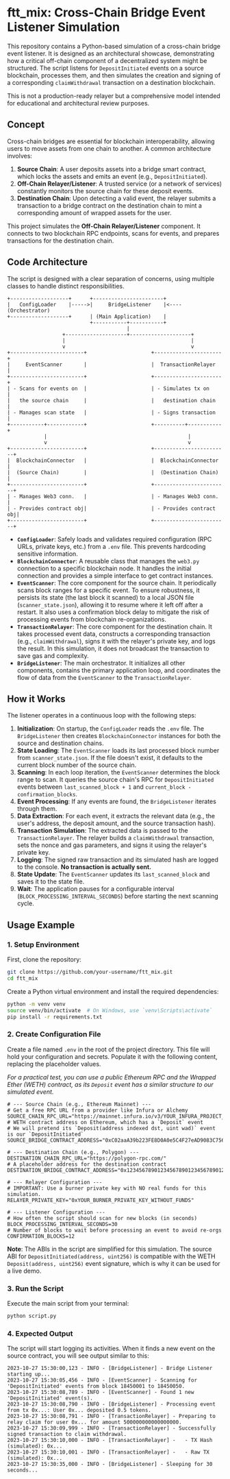 # ftt_mix: Cross-Chain Bridge Event Listener Simulation

This repository contains a Python-based simulation of a cross-chain bridge event listener. It is designed as an architectural showcase, demonstrating how a critical off-chain component of a decentralized system might be structured. The script listens for `DepositInitiated` events on a source blockchain, processes them, and then simulates the creation and signing of a corresponding `claimWithdrawal` transaction on a destination blockchain.

This is not a production-ready relayer but a comprehensive model intended for educational and architectural review purposes.

## Concept

Cross-chain bridges are essential for blockchain interoperability, allowing users to move assets from one chain to another. A common architecture involves:
1.  **Source Chain**: A user deposits assets into a bridge smart contract, which locks the assets and emits an event (e.g., `DepositInitiated`).
2.  **Off-Chain Relayer/Listener**: A trusted service (or a network of services) constantly monitors the source chain for these deposit events.
3.  **Destination Chain**: Upon detecting a valid event, the relayer submits a transaction to a bridge contract on the destination chain to mint a corresponding amount of wrapped assets for the user.

This project simulates the **Off-Chain Relayer/Listener** component. It connects to two blockchain RPC endpoints, scans for events, and prepares transactions for the destination chain.

## Code Architecture

The script is designed with a clear separation of concerns, using multiple classes to handle distinct responsibilities.

```
+-------------------+      +-----------------------+
|   ConfigLoader    |----->|     BridgeListener    |<---- (Orchestrator)
+-------------------+      | (Main Application)    |
                           +-----------+-----------+
                                       |
                  +--------------------+--------------------+
                  |                                         |
                  v                                         v
+------------------------+                     +----------------------+
|     EventScanner       |                     |  TransactionRelayer  |
+------------------------+                     +----------------------+
| - Scans for events on  |                     | - Simulates tx on    |
|   the source chain     |                     |   destination chain  |
| - Manages scan state   |                     | - Signs transaction  |
+-----------+------------+                     +----------+-----------+
            |                                              |
            v                                              v
+------------------------+                     +------------------------+
|  BlockchainConnector   |                     |  BlockchainConnector   |
|  (Source Chain)        |                     |  (Destination Chain)   |
+------------------------+                     +------------------------+
| - Manages Web3 conn.   |                     | - Manages Web3 conn.   |
| - Provides contract obj|                     | - Provides contract obj|
+------------------------+                     +------------------------+

```

*   **`ConfigLoader`**: Safely loads and validates required configuration (RPC URLs, private keys, etc.) from a `.env` file. This prevents hardcoding sensitive information.
*   **`BlockchainConnector`**: A reusable class that manages the `web3.py` connection to a specific blockchain node. It handles the initial connection and provides a simple interface to get contract instances.
*   **`EventScanner`**: The core component for the source chain. It periodically scans block ranges for a specific event. To ensure robustness, it persists its state (the last block it scanned) to a local JSON file (`scanner_state.json`), allowing it to resume where it left off after a restart. It also uses a confirmation block delay to mitigate the risk of processing events from blockchain re-organizations.
*   **`TransactionRelayer`**: The core component for the destination chain. It takes processed event data, constructs a corresponding transaction (e.g., `claimWithdrawal`), signs it with the relayer's private key, and logs the result. In this simulation, it does not broadcast the transaction to save gas and complexity.
*   **`BridgeListener`**: The main orchestrator. It initializes all other components, contains the primary application loop, and coordinates the flow of data from the `EventScanner` to the `TransactionRelayer`.

## How it Works

The listener operates in a continuous loop with the following steps:

1.  **Initialization**: On startup, the `ConfigLoader` reads the `.env` file. The `BridgeListener` then creates `BlockchainConnector` instances for both the source and destination chains.
2.  **State Loading**: The `EventScanner` loads its last processed block number from `scanner_state.json`. If the file doesn't exist, it defaults to the current block number of the source chain.
3.  **Scanning**: In each loop iteration, the `EventScanner` determines the block range to scan. It queries the source chain's RPC for `DepositInitiated` events between `last_scanned_block + 1` and `current_block - confirmation_blocks`.
4.  **Event Processing**: If any events are found, the `BridgeListener` iterates through them.
5.  **Data Extraction**: For each event, it extracts the relevant data (e.g., the user's address, the deposit amount, and the source transaction hash).
6.  **Transaction Simulation**: The extracted data is passed to the `TransactionRelayer`. The relayer builds a `claimWithdrawal` transaction, sets the nonce and gas parameters, and signs it using the relayer's private key.
7.  **Logging**: The signed raw transaction and its simulated hash are logged to the console. **No transaction is actually sent.**
8.  **State Update**: The `EventScanner` updates its `last_scanned_block` and saves it to the state file.
9.  **Wait**: The application pauses for a configurable interval (`BLOCK_PROCESSING_INTERVAL_SECONDS`) before starting the next scanning cycle.

## Usage Example

### 1. Setup Environment

First, clone the repository:
```bash
git clone https://github.com/your-username/ftt_mix.git
cd ftt_mix
```

Create a Python virtual environment and install the required dependencies:
```bash
python -m venv venv
source venv/bin/activate  # On Windows, use `venv\Scripts\activate`
pip install -r requirements.txt
```

### 2. Create Configuration File

Create a file named `.env` in the root of the project directory. This file will hold your configuration and secrets. Populate it with the following content, replacing the placeholder values.

*For a practical test, you can use a public Ethereum RPC and the Wrapped Ether (WETH) contract, as its `Deposit` event has a similar structure to our simulated event.*

```dotenv
# --- Source Chain (e.g., Ethereum Mainnet) ---
# Get a free RPC URL from a provider like Infura or Alchemy
SOURCE_CHAIN_RPC_URL="https://mainnet.infura.io/v3/YOUR_INFURA_PROJECT_ID"
# WETH contract address on Ethereum, which has a `Deposit` event
# We will pretend its `Deposit(address indexed dst, uint wad)` event is our `DepositInitiated`
SOURCE_BRIDGE_CONTRACT_ADDRESS="0xC02aaA39b223FE8D0A0e5C4F27eAD9083C756Cc2"

# --- Destination Chain (e.g., Polygon) ---
DESTINATION_CHAIN_RPC_URL="https://polygon-rpc.com/"
# A placeholder address for the destination contract
DESTINATION_BRIDGE_CONTRACT_ADDRESS="0x1234567890123456789012345678901234567890"

# --- Relayer Configuration ---
# IMPORTANT: Use a burner private key with NO real funds for this simulation.
RELAYER_PRIVATE_KEY="0xYOUR_BURNER_PRIVATE_KEY_WITHOUT_FUNDS"

# --- Listener Configuration ---
# How often the script should scan for new blocks (in seconds)
BLOCK_PROCESSING_INTERVAL_SECONDS=30
# Number of blocks to wait before processing an event to avoid re-orgs
CONFIRMATION_BLOCKS=12
```

**Note**: The ABIs in the script are simplified for this simulation. The source ABI for `DepositInitiated(address, uint256)` is compatible with the WETH `Deposit(address, uint256)` event signature, which is why it can be used for a live demo.

### 3. Run the Script

Execute the main script from your terminal:
```bash
python script.py
```

### 4. Expected Output

The script will start logging its activities. When it finds a new event on the source contract, you will see output similar to this:

```
2023-10-27 15:30:00,123 - INFO - [BridgeListener] - Bridge Listener starting up...
2023-10-27 15:30:05,456 - INFO - [EventScanner] - Scanning for 'DepositInitiated' events from block 18450001 to 18450050.
2023-10-27 15:30:08,789 - INFO - [EventScanner] - Found 1 new 'DepositInitiated' event(s).
2023-10-27 15:30:08,790 - INFO - [BridgeListener] - Processing event from tx 0x...: User 0x... deposited 0.5 tokens.
2023-10-27 15:30:08,791 - INFO - [TransactionRelayer] - Preparing to relay claim for user 0x... for amount 500000000000000000.
2023-10-27 15:30:09,999 - INFO - [TransactionRelayer] - Successfully signed transaction to claim withdrawal.
2023-10-27 15:30:10,000 - INFO - [TransactionRelayer] -   - TX Hash (simulated): 0x...
2023-10-27 15:30:10,001 - INFO - [TransactionRelayer] -   - Raw TX (simulated): 0x...
2023-10-27 15:30:35,000 - INFO - [BridgeListener] - Sleeping for 30 seconds...
```
